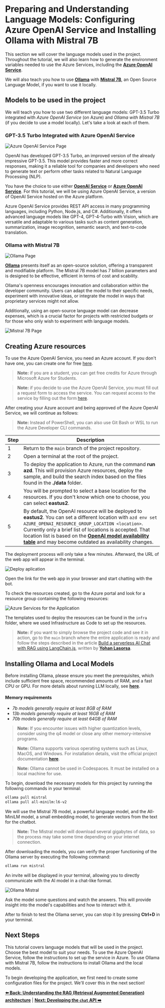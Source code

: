# Preparing and Understanding Language Models: Configuring Azure OpenAI Service and Installing Ollama with Mistral 7B

This section we will cover the language models used in the project. Throughout the tutorial, we will also learn how to generate the environment variables needed to use the Azure Services, including the **[Azure OpenAI Service](https://learn.microsoft.com/azure/ai-services/openai/overview)**.

We will also teach you how to use **[Ollama](https://ollama.com/)** with **[Mistral 7B](https://mistral.ai/)**, an Open Source Language Model, if you want to use it locally.

## Models to be used in the project

We will teach you how to use two different language models: GPT-3.5 Turbo integrated with _Azure OpenAI Service_ (on Azure) and _Ollama with Mistral 7B_ (if you decide to use a model locally). Let's take a look at each of them.

### GPT-3.5 Turbo Integrated with Azure OpenAI Service

![Azure OpenAI Service Page](./images/azure-openai-page.png)

OpenAI has developed GPT-3.5 Turbo, an improved version of the already impressive GPT-3.5. This model provides faster and more correct responses, making it a reliable tool for companies and developers who need to generate text or perform other tasks related to Natural Language Processing (NLP).

You have the choice to use either **[OpenAI Service](https://openai.com/)** or **[Azure OpenAI Service](https://azure.microsoft.com/products/ai-services/openai-service)**. For this tutorial, we will be using Azure OpenAI Service, a version of OpenAI Service hosted on the Azure platform.

Azure OpenAI Service provides REST API access in many programming languages, including Python, Node.js, and C#. Additionally, it offers advanced language models like GPT-4, GPT-4-Turbo with Vision, which are versatile and adaptable to various tasks such as content generation, summarization, image recognition, semantic search, and text-to-code translation.

### Ollama with Mistral 7B

![Ollama Page](./images/ollama-page.png)

**[Ollama](https://ollama.com/)** presents itself as an open-source solution, offering a transparent and modifiable platform. The Mistral 7B model has 7 billion parameters and is designed to be effective, efficient in terms of cost and scability.

Ollama's openness encourages innovation and collaboration within the developer community. Users can adapt the model to their specific needs, experiment with innovative ideas, or integrate the model in ways that proprietary services might not allow.

Additionally, using an open-source language model can decrease expenses, which is a crucial factor for projects with restricted budgets or for those who only wish to experiment with language models.

![Mistral 7B Page](./images/mistral-7b-page.png)

## Creating Azure resources

To use the Azure OpenAI Service, you need an Azure account. If you don't have one, you can create one for free [here](https://azure.microsoft.com/pt-br/free/).

> **Note:** if you are a student, you can get free credits for Azure through Microsoft Azure for Students.

> **Note:** if you decide to use the Azure OpenAI Service, you must fill out a request form to access the service. You can request access to the service by filling out the form [here](https://aka.ms/oaiapply).

After creating your Azure account and being approved of the Azure OpenAI Service, we will continue as follows:

> **Note:** Instead of PowerShell, you can also use Git Bash or WSL to run the Azure Developer CLI commands.

| Step | Description                                                                                                                                                                                                                                                                                                                                                                                                                                                              |
| ---- | ------------------------------------------------------------------------------------------------------------------------------------------------------------------------------------------------------------------------------------------------------------------------------------------------------------------------------------------------------------------------------------------------------------------------------------------------------------------------ |
| 1    | Return to the `main` branch of the project repository.                                                                                                                                                                                                                                                                                                                                                                                                                   |
| 2    | Open a terminal at the root of the project.                                                                                                                                                                                                                                                                                                                                                                                                                              |
| 3    | To deploy the application to Azure, run the command **run azd**. This will provision Azure resources, deploy the sample, and build the search index based on the files found in the **./data** folder.                                                                                                                                                                                                                                                                   |
| 4    | You will be prompted to select a base location for the resources. If you don't know which one to choose, you can select **eastus2**.                                                                                                                                                                                                                                                                                                                                     |
| 5    | By default, the OpenAI resource will be deployed to **eastus2**. You can set a different location with `azd env set AZURE_OPENAI_RESOURCE_GROUP_LOCATION <location>`. Currently only a brief list of locations is accepted. That location list is based on the **[OpenAI model availability table](https://learn.microsoft.com/pt-br/azure/ai-services/openai/concepts/models#standard-deployment-model-availability)** and may become outdated as availability changes. |

The deployment process will only take a few minutes. Afterward, the URL of the web app will appear in the terminal.

![Deploy aplication](./images/deployed-app.png)

Open the link for the web app in your browser and start chatting with the bot.

To check the resources created, go to the Azure portal and look for a resource group containing the following resources:

![Azure Services for the Application](./images/services-azure-portal.png)

The templates used to deploy the resources can be found in the `infra` folder, where we used Infrastructure as Code to set up the resources.

> **Note:** if you want to simply browse the project code and see it in action, go to the `main` branch where the entire application is ready and follow the steps described in the article [Build a serverless AI Chat with RAG using LangChain.js](https://techcommunity.microsoft.com/t5/apps-on-azure-blog/build-a-serverless-chatgpt-with-rag-using-langchain-js/ba-p/4111041), written by **[Yohan Lasorsa](https://twitter.com/sinedied)**.

## Installing Ollama and Local Models

Before installing Ollama, please ensure you meet the prerequisites, which include sufficient free space, recommended amounts of RAM, and a fast CPU or GPU. For more details about running LLM locally, see **[here](open-webui/open-webui#736)**.

#### Memory requirements

- _7b models generally require at least 8GB of RAM_
- _13b models generally require at least 16GB of RAM_
- _70b models generally require at least 64GB of RAM_

> **Note:** If you encounter issues with higher quantization levels, consider using the q4 model or close any other memory-intensive programs.

> **Note:** Ollama supports various operating systems such as Linux, MacOS, and Windows. For installation details, visit the official project documentation **[here](https://ollama.com/download)**.

> **Note:** Ollama cannot be used in Codespaces. It must be installed on a local machine for use.

To begin, download the necessary models for this project by running the following commands in your terminal:

```bash
ollama pull mistral
ollama pull all-minilm:l6-v2
```

We will use the Mistral 7B model, a powerful language model, and the All-MiniLM model, a small embedding model, to generate vectors from the text for the chatbot.

> **Note:** The Mistral model will download several gigabytes of data, so the process may take some time depending on your internet connection.

After downloading the models, you can verify the proper functioning of the Ollama server by executing the following command:

```bash
ollama run mistral
```

An invite will be displayed in your terminal, allowing you to directly communicate with the AI model in a chat-like format.

![Ollama Mistral](./images/ollama-mistra-cli.png)

Ask the model some questions and watch the answers. This will provide insight into the model's capabilities and how to interact with it.

After to finish to test the Ollama server, you can stop it by pressing **Ctrl+D** in your terminal.

## Next Steps

This tutorial covers language models that will be used in the project. Choose the best model to suit your needs. To use the Azure OpenAI Service, follow the instructions to set up the service in Azure. To use Ollama with Mistral 7B, follow the instructions to install Ollama and the local models.

To begin developing the application, we first need to create some configuration files for the project. We'll cover this in the next section!

**[⬅️ Back: Understanding the RAG (Retrieval Augmented Generation) architecture](03-understanding-rag.md)** | **[Next: Developing the `chat` API ➡️ ](./05-config-files-app.md)**
